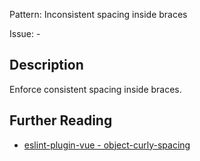 Pattern: Inconsistent spacing inside braces

Issue: -

## Description

Enforce consistent spacing inside braces.

## Further Reading

* [eslint-plugin-vue - object-curly-spacing](https://eslint.vuejs.org/rules/object-curly-spacing.html)
